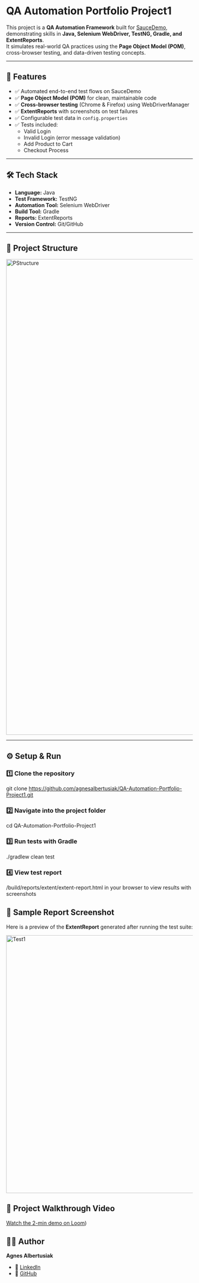 # QA Automation Portfolio Project1  

This project is a **QA Automation Framework** built for [SauceDemo](https://www.saucedemo.com/), demonstrating skills in **Java, Selenium WebDriver, TestNG, Gradle, and ExtentReports**.  
It simulates real-world QA practices using the **Page Object Model (POM)**, cross-browser testing, and data-driven testing concepts.  

---

## 🚀 Features  
- ✅ Automated end-to-end test flows on SauceDemo  
- ✅ **Page Object Model (POM)** for clean, maintainable code  
- ✅ **Cross-browser testing** (Chrome & Firefox) using WebDriverManager  
- ✅ **ExtentReports** with screenshots on test failures  
- ✅ Configurable test data in `config.properties`  
- ✅ Tests included:  
  - Valid Login  
  - Invalid Login (error message validation)  
  - Add Product to Cart  
  - Checkout Process   

---

## 🛠️ Tech Stack  
- **Language:** Java  
- **Test Framework:** TestNG  
- **Automation Tool:** Selenium WebDriver  
- **Build Tool:** Gradle  
- **Reports:** ExtentReports  
- **Version Control:** Git/GitHub  

---

## 📂 Project Structure  

<img width="538" height="1282" alt="PStructure" src="https://github.com/user-attachments/assets/c6b41215-d7ea-42ca-9574-f211d6eec238" />

---

## ⚙️ Setup & Run  

### 1️⃣ Clone the repository  
git clone https://github.com/agnesalbertusiak/QA-Automation-Portfolio-Project1.git

### 2️⃣ Navigate into the project folder
cd QA-Automation-Portfolio-Project1

### 3️⃣ Run tests with Gradle
./gradlew clean test

### 4️⃣ View test report 
/build/reports/extent/extent-report.html
in your browser to view results with screenshots

## 📸 Sample Report Screenshot  
Here is a preview of the **ExtentReport** generated after running the test suite:  

<img width="2560" height="695" alt="Test1" src="https://github.com/user-attachments/assets/501428e7-6656-49d1-ad09-cee2e004ba4f" />

## 🎥 Project Walkthrough Video  
[Watch the 2-min demo on Loom](https://www.loom.com/share/a5f7d7a0d8b34c9f9181db91cc05bee8?sid=ec596237-82a4-4046-bfd5-559e9aca32f5))


## 👩‍💻 Author  
**Agnes Albertusiak**  
- 💼 [LinkedIn](https://www.linkedin.com/in/agnes-a-682903165/)  
- 📂 [GitHub](https://github.com/agnesalbertusiak)  

